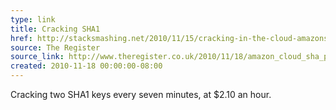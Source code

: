 ```yaml
---
type: link
title: Cracking SHA1 
href: http://stacksmashing.net/2010/11/15/cracking-in-the-cloud-amazons-new-ec2-gpu-instances/
source: The Register
source_link: http://www.theregister.co.uk/2010/11/18/amazon_cloud_sha_password_hack/
created: 2010-11-18 00:00:00-08:00
---
```

Cracking two SHA1 keys every seven minutes, at $2.10 an hour.
